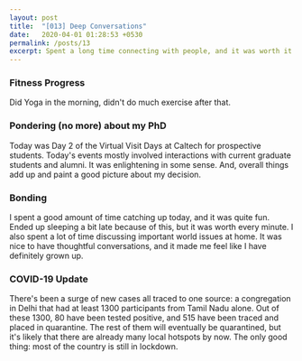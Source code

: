 ```yaml
---
layout: post
title:  "[013] Deep Conversations"
date:   2020-04-01 01:28:53 +0530
permalink: /posts/13
excerpt: Spent a long time connecting with people, and it was worth it.
---
```


### Fitness Progress

Did Yoga in the morning, didn't do much exercise after that.

### Pondering (no more) about my PhD

Today was Day 2 of the Virtual Visit Days at Caltech for prospective students. Today's events mostly involved interactions with current graduate students and alumni. It was enlightening in some sense. And, overall things add up and paint a good picture about my decision.

### Bonding

I spent a good amount of time catching up today, and it was quite fun. Ended up sleeping a bit late because of this, but it was worth every minute. I also spent a lot of time discussing important world issues at home. It was nice to have thoughtful conversations, and it made me feel like I have definitely grown up.

### COVID-19 Update

There's been a surge of new cases all traced to one source: a congregation in Delhi that had at least 1300 participants from Tamil Nadu alone. Out of these 1300, 80 have been tested positive, and 515 have been traced and placed in quarantine. The rest of them will eventually be quarantined, but it's likely that there are already many local hotspots by now. The only good thing: most of the country is still in lockdown.
